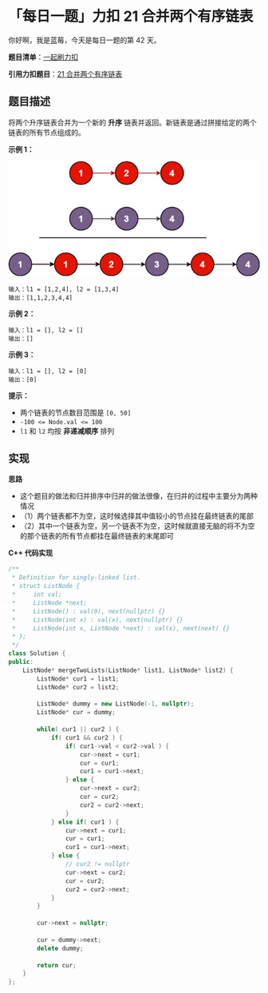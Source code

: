 # 「每日一题」力扣 21 合并两个有序链表

你好啊，我是蓝莓，今天是每日一题的第 42 天。

**题目清单**：[一起刷力扣](https://blueberry-universe.cn/lc/index.html)

**引用力扣题目**：[21 合并两个有序链表](https://leetcode.cn/problems/merge-two-sorted-lists/description/)





## 题目描述

将两个升序链表合并为一个新的 **升序** 链表并返回。新链表是通过拼接给定的两个链表的所有节点组成的。 

 

**示例 1：**

![img](content.assets/merge_ex1.jpg)

```
输入：l1 = [1,2,4], l2 = [1,3,4]
输出：[1,1,2,3,4,4]
```

**示例 2：**

```
输入：l1 = [], l2 = []
输出：[]
```

**示例 3：**

```
输入：l1 = [], l2 = [0]
输出：[0]
```

 

**提示：**

- 两个链表的节点数目范围是 `[0, 50]`
- `-100 <= Node.val <= 100`
- `l1` 和 `l2` 均按 **非递减顺序** 排列





## 实现

**思路**

- 这个题目的做法和归并排序中归并的做法很像，在归并的过程中主要分为两种情况
- （1）两个链表都不为空，这时候选择其中值较小的节点挂在最终链表的尾部
- （2）其中一个链表为空，另一个链表不为空，这时候就直接无脑的将不为空的那个链表的所有节点都挂在最终链表的末尾即可





**C++ 代码实现**

```c++
/**
 * Definition for singly-linked list.
 * struct ListNode {
 *     int val;
 *     ListNode *next;
 *     ListNode() : val(0), next(nullptr) {}
 *     ListNode(int x) : val(x), next(nullptr) {}
 *     ListNode(int x, ListNode *next) : val(x), next(next) {}
 * };
 */
class Solution {
public:
    ListNode* mergeTwoLists(ListNode* list1, ListNode* list2) {
        ListNode* cur1 = list1;
        ListNode* cur2 = list2;

        ListNode* dummy = new ListNode(-1, nullptr);
        ListNode* cur = dummy;

        while( cur1 || cur2 ) {
            if( cur1 && cur2 ) {
                if( cur1->val < cur2->val ) {
                    cur->next = cur1;
                    cur = cur1;
                    cur1 = cur1->next;
                } else {
                    cur->next = cur2;
                    cur = cur2;
                    cur2 = cur2->next;
                }
            } else if( cur1 ) {
                cur->next = cur1;
                cur = cur1;
                cur1 = cur1->next;
            } else {
                // cur2 != nullptr
                cur->next = cur2;
                cur = cur2;
                cur2 = cur2->next;
            }
        }

        cur->next = nullptr;

        cur = dummy->next;
        delete dummy;

        return cur;
    }
};
```

